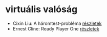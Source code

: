 # virtuális valóság

- Cixin Liu: A háromtest-probléma [részletek](_details/%7Bopf.creator%7D.md#id_1451)
- Ernest Cline: Ready Player One [részletek](_details/%7Bopf.creator%7D.md#id_1275)